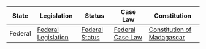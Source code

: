 | State | Legislation | Status | Case Law | Constitution |
|-------|-------------|--------|----------|--------------|
| Federal | [Federal Legislation](https://www.mg.undp.org/content/madagascar/fr/home/library/Lois/) | [Federal Status](https://mjs.gov.mg/les-textes/) | [Federal Case Law](http://www.mj.gov.mg/?page_id=14674) | [Constitution of Madagascar](https://www.wipo.int/edocs/lexdocs/laws/fr/mg/mg003fr.pdf) |